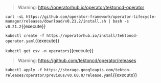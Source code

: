 >Warning: https://operatorhub.io/operator/tektoncd-operator

`curl -sL https://github.com/operator-framework/operator-lifecycle-manager/releases/download/v0.21.2/install.sh | bash -s v0.21.2`{{execute}}    

`kubectl create -f https://operatorhub.io/install/tektoncd-operator.yaml`{{execute}}    

`kubectl get csv -n operators`{{execute}}      


>Warning: https://github.com/tektoncd/operator/releases     

`kubectl apply -f https://storage.googleapis.com/tekton-releases/operator/previous/v0.60.0/release.yaml`{{execute}}      


 

